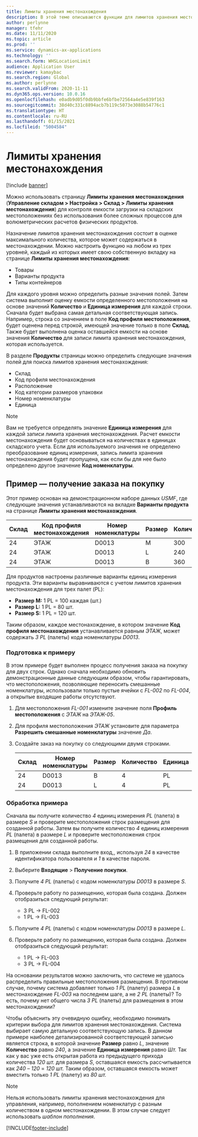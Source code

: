 ```yaml
---
title: Лимиты хранения местонахождения
description: В этой теме описываются функции для лимитов хранения местонахождения.
author: perlynne
manager: tfehr
ms.date: 11/11/2020
ms.topic: article
ms.prod: ''
ms.service: dynamics-ax-applications
ms.technology: ''
ms.search.form: WHSLocationLimit
audience: Application User
ms.reviewer: kamaybac
ms.search.region: Global
ms.author: perlynne
ms.search.validFrom: 2020-11-11
ms.dyn365.ops.version: 10.0.16
ms.openlocfilehash: e0adb9d05f0db9bbfe6bfbe72564a4e5e839f163
ms.sourcegitcommit: 38d40c331c8894acb7b119c5073e3088b54776c1
ms.translationtype: HT
ms.contentlocale: ru-RU
ms.lasthandoff: 01/15/2021
ms.locfileid: "5004584"
---
```

# <a name="location-stocking-limits"></a>Лимиты хранения местонахождения

[!include [banner](../includes/banner.md)]

Можно использовать страницу **Лимиты хранения местонахождения** (**Управление складом \> Настройка \> Склад \> Лимиты хранения местонахождения**) для контроля емкости загрузки на складских местоположениях без использования более сложных процессов для волюметрических расчетов физических продуктов.

Назначение лимитов хранения местонахождения состоит в оценке максимального количества, которое может содержаться в местонахождении. Можно настроить функцию на любом из трех уровней, каждый из которых имеет свою собственную вкладку на странице **Лимиты хранения местонахождения**:

- Товары
- Варианты продукта
- Типы контейнеров

Для каждого уровня можно определить разные значения полей. Затем система выполнит оценку емкости определенного местоположения на основе значений **Количество** и **Единица измерения** для каждой строки. Сначала будет выбрана самая детальная соответствующая запись. Например, строка со значением в поле **Код профиля местоположения**, будет оценена перед строкой, имеющей значение только в поле **Склад**. Также будет выполнена оценка оставшейся емкости на основе значения **Количество** для записи лимита хранения местонахождения, которая используется.

В разделе **Продукты** страницы можно определить следующие значения полей для поиска лимитов хранения местонахождения:

- Склад
- Код профиля местонахождения
- Расположение
- Код категории размеров упаковки
- Номер номенклатуры
- Единица

> [!NOTE]
> Вам не требуется определять значение **Единица измерения** для каждой записи лимита хранения местонахождения. Расчет емкости местонахождения будет основываться на количествах в единицах складского учета. Если для используемого значения не определено преобразование единиц измерения, запись лимита хранения местонахождения будет пропущена, как если бы для нее было определено другое значение **Код номенклатуры**.

## <a name="example--purchase-order-receiving"></a>Пример — получение заказа на покупку

Этот пример основан на демонстрационном наборе данных *USMF*, где следующие значения устанавливаются на вкладке **Варианты продукта** на странице **Лимиты хранения местонахождения**.

| Склад | Код профиля местонахождения | Номер номенклатуры | Размер | Количество | Единица |
|-----------|---------------------|-------------|------|----------|------|
| 24        | ЭТАЖ               | D0013       | М    | 300      | Ea   |
| 24        | ЭТАЖ               | D0013       | L    | 240      | Ea   |
| 24        | ЭТАЖ               | D0013       | В    | 360      | Ea   |

Для продуктов настроены различные варианты единиц измерения продукта. Эти варианты выравниваются с учетом лимитов хранения местонахождения для трех палет (PL):

- **Размер M:** 1 PL = 100 каждая (шт.)
- **Размер L:** 1 PL = 80 шт.
- **Размер S:** 1 PL = 120 шт.

Таким образом, каждое местонахождение, в котором значение **Код профиля местонахождения** устанавливается равным *ЭТАЖ*, может содержать *3* *PL* (палеты) кода номенклатуры *D0013*.

### <a name="prepare-for-the-example"></a>Подготовка к примеру

В этом примере будет выполнен процесс получения заказа на покупку для двух строк. Однако сначала необходимо обновить демонстрационные данные следующим образом, чтобы гарантировать, что местоположения, позволяющие переносить смешанные номенклатуры, использовали только пустые ячейки с *FL-002* по *FL-004*, а открытые входящие работы отсутствуют.

1. Для местоположения *FL-001* измените значение поля **Профиль местоположения** с *ЭТАЖ* на *ЭТАЖ-05*.
1. Для профиля местоположения *ЭТАЖ* установите для параметра **Разрешить смешанные номенклатуры** значение *Да*.
1. Создайте заказ на покупку со следующими двумя строками.

    | Склад | Номер номенклатуры | Размер | Количество | Единица |
    |-----------|-------------|------|----------|------|
    | 24        | D0013       | В    | 4        | PL   |
    | 24        | D0013       | L    | 4        | PL   |

### <a name="process-the-example"></a>Обработка примера

Сначала вы получите количество *4* единиц измерения *PL* (палета) в размере *S* и проверите местоположения строк размещения для созданной работы. Затем вы получите количество *4* единиц измерения *PL* (палета) в размере *L* и проверите местоположения строк размещения для созданной работы.

1. В приложении склада выполните вход,, используя *24* в качестве идентификатора пользователя и *1* в качестве пароля.
1. Выберите **Входящие** \> **Получение покупки**.
1. Получите *4* *PL* (палеты) с кодом номенклатуры *D0013* в размере *S*.
1. Проверьте работу по размещению, которая была создана. Должен отобразиться следующий результат:

    - 3 PL -\> FL-002
    - 1 PL -\> FL-003

1. Получите *4* *PL* (палеты) с кодом номенклатуры *D0013* в размере *L*.
1. Проверьте работу по размещению, которая была создана. Должен отобразиться следующий результат:

    - 1 PL -\> FL-003
    - 3 PL -\> FL-004

На основании результатов можно заключить, что системе не удалось распределить правильные местоположения размещения. В противном случае, почему система добавляет только *1* *PL* (палету) размера *L* в местонахождение *FL-003* на последнем шаге, а не *2* *PL* (палеты)? То есть, почему нет общего числа *3* *PL* (палеты) для размещения в этом местонахождении?

Чтобы объяснить эту очевидную ошибку, необходимо понимать критерии выбора для лимитов хранения местонахождения. Система выбирает самую детальную соответствующую запись. В данном примере наиболее детализированной соответствующей записью является строка, в которой значение **Размер** равно *L*, значение **Количество** равно *240*, а значение **Единица измерения** равно *Шт.* Так как у вас уже есть открытая работа из предыдущего прихода количества *120* *шт.* для размера *S*, оставшаяся емкость рассчитывается как *240* – *120* = *120* *шт.* Таким образом, оставшаяся емкость может вместить только *1* *PL* (палету) из *80* *шт.*

> [!NOTE]
> Нельзя использовать лимиты хранения местонахождения для управления, например, пополнением номенклатур с разным количеством в одном местонахождении. В этом случае следует использовать *шаблон пополнения*.


[!INCLUDE[footer-include](../../includes/footer-banner.md)]